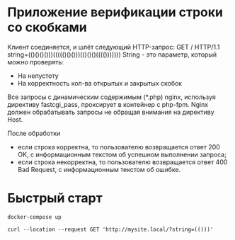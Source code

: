 # Приложение верификации строки со скобками

Клиент соединяется, и шлёт следующий HTTP-запрос:
GET / HTTP/1.1
string=(()()()()))((((()()()))(()()()(((()))))))
String - это параметр, который можно проверять:
- На непустоту
- На корректность кол-ва открытых и закрытых скобок

Все запросы с динамическим содержимым (*.php) nginx, используя директиву fastcgi_pass, проксирует в контейнер с php-fpm.
Nginx должен обрабатывать запросы не обращая внимания на директиву Host. 

После обработки

- если строка корректна, то пользователю возвращается ответ 200 OK, с информационным текстом об успешном выполнении запроса;
- если строка некорректна, то пользователю возвращается ответ 400 Bad Request, с информационным текстом об ошибке.

# Быстрый старт

```
docker-compose up
```

```
curl --location --request GET 'http://mysite.local/?string=(()))'
```
